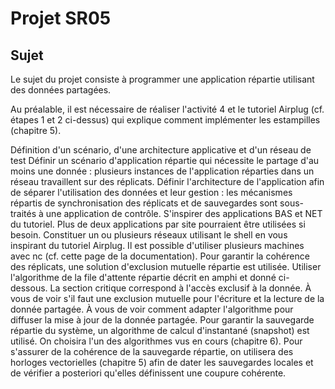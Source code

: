 # Projet SR05
## Sujet
Le sujet du projet consiste à programmer une application répartie utilisant des données partagées.

Au préalable, il est nécessaire de réaliser l'activité 4 et le tutoriel Airplug (cf. étapes 1 et 2 ci-dessus) qui explique comment implémenter les estampilles (chapitre 5).

Définition d'un scénario, d'une architecture applicative et d'un réseau de test
Définir un scénario d'application répartie qui nécessite le partage d'au moins une donnée : plusieurs instances de l'application réparties dans un réseau travaillent sur des réplicats.
Définir l'architecture de l'application afin de séparer l'utilisation des données et leur gestion : les mécanismes répartis de synchronisation des réplicats et de sauvegardes sont sous-traités à une application de contrôle. S'inspirer des applications BAS et NET du tutoriel. Plus de deux applications par site pourraient être utilisées si besoin.
Constituer un ou plusieurs réseaux utilisant le shell en vous inspirant du tutoriel Airplug. Il est possible d'utiliser plusieurs machines avec nc (cf. cette page de la documentation).
Pour garantir la cohérence des réplicats, une solution d'exclusion mutuelle répartie est utilisée.
Utiliser l'algorithme de la file d'attente répartie décrit en amphi et donné ci-dessous.
La section critique correspond à l'accès exclusif à la donnée. À vous de voir s'il faut une exclusion mutuelle pour l'écriture et la lecture de la donnée partagée. À vous de voir comment adapter l'algorithme pour diffuser la mise à jour de la donnée partagée.
Pour garantir la sauvegarde répartie du système, un algorithme de calcul d'instantané (snapshot) est utilisé.
On choisira l'un des algorithmes vus en cours (chapitre 6).
Pour s'assurer de la cohérence de la sauvegarde répartie, on utilisera des horloges vectorielles (chapitre 5) afin de dater les sauvegardes locales et de vérifier a posteriori qu'elles définissent une coupure cohérente.